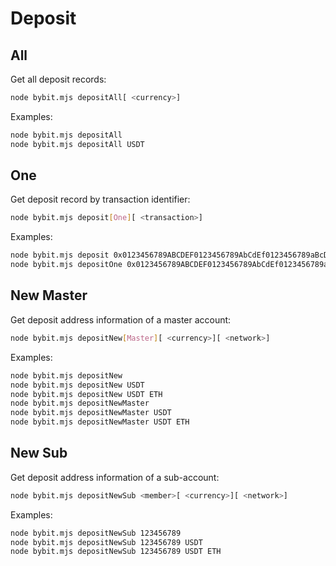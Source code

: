 # Deposit

## All

Get all deposit records:

```bash
node bybit.mjs depositAll[ <currency>]
```

Examples:

```bash
node bybit.mjs depositAll
node bybit.mjs depositAll USDT
```

## One

Get deposit record by transaction identifier:

```bash
node bybit.mjs deposit[One][ <transaction>]
```

Examples:

```bash
node bybit.mjs deposit 0x0123456789ABCDEF0123456789AbCdEf0123456789aBcDeF0123456789abcdef
node bybit.mjs depositOne 0x0123456789ABCDEF0123456789AbCdEf0123456789aBcDeF0123456789abcdef
```

## New Master

Get deposit address information of a master account:

```bash
node bybit.mjs depositNew[Master][ <currency>][ <network>]
```

Examples:

```bash
node bybit.mjs depositNew
node bybit.mjs depositNew USDT
node bybit.mjs depositNew USDT ETH
node bybit.mjs depositNewMaster
node bybit.mjs depositNewMaster USDT
node bybit.mjs depositNewMaster USDT ETH
```

## New Sub

Get deposit address information of a sub-account:

```bash
node bybit.mjs depositNewSub <member>[ <currency>][ <network>]
```

Examples:

```bash
node bybit.mjs depositNewSub 123456789
node bybit.mjs depositNewSub 123456789 USDT
node bybit.mjs depositNewSub 123456789 USDT ETH
```
